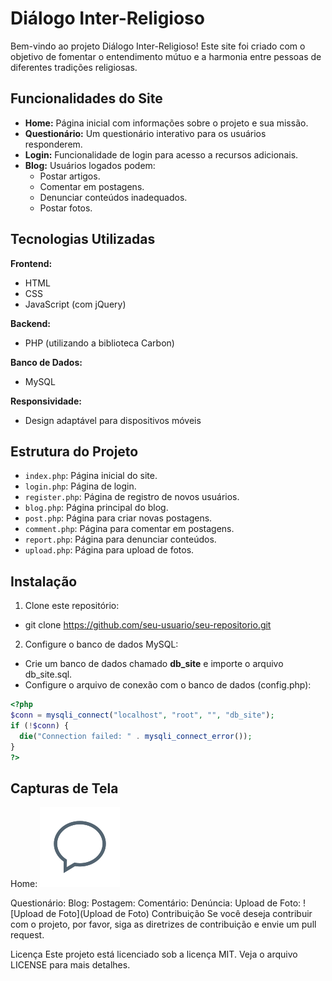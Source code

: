 # Diálogo Inter-Religioso

Bem-vindo ao projeto Diálogo Inter-Religioso! Este site foi criado com o objetivo de fomentar o entendimento mútuo e a harmonia entre pessoas de diferentes tradições religiosas.

## Funcionalidades do Site

- **Home:** Página inicial com informações sobre o projeto e sua missão.
- **Questionário:** Um questionário interativo para os usuários responderem.
- **Login:** Funcionalidade de login para acesso a recursos adicionais.
- **Blog:** Usuários logados podem:
  - Postar artigos.
  - Comentar em postagens.
  - Denunciar conteúdos inadequados.
  - Postar fotos.

## Tecnologias Utilizadas

**Frontend:**
- HTML
- CSS
- JavaScript (com jQuery)

**Backend:**
- PHP (utilizando a biblioteca Carbon)

**Banco de Dados:**
- MySQL

**Responsividade:**
- Design adaptável para dispositivos móveis

## Estrutura do Projeto

- `index.php`: Página inicial do site.
- `login.php`: Página de login.
- `register.php`: Página de registro de novos usuários.
- `blog.php`: Página principal do blog.
- `post.php`: Página para criar novas postagens.
- `comment.php`: Página para comentar em postagens.
- `report.php`: Página para denunciar conteúdos.
- `upload.php`: Página para upload de fotos.

## Instalação

1. Clone este repositório:

- git clone https://github.com/seu-usuario/seu-repositorio.git


2. Configure o banco de dados MySQL:

- Crie um banco de dados chamado **db_site** e importe o arquivo db_site.sql.
- Configure o arquivo de conexão com o banco de dados (config.php):

```php
<?php
$conn = mysqli_connect("localhost", "root", "", "db_site");
if (!$conn) {
  die("Connection failed: " . mysqli_connect_error());
} 
?>
```

## Capturas de Tela
Home: 
![HomePage](assets/comment.svg)

Questionário: 
Blog: 
Postagem: 
Comentário: 
Denúncia: 
Upload de Foto: ![Upload de Foto](Upload de Foto)
Contribuição
Se você deseja contribuir com o projeto, por favor, siga as diretrizes de contribuição e envie um pull request.

Licença
Este projeto está licenciado sob a licença MIT. Veja o arquivo LICENSE para mais detalhes.